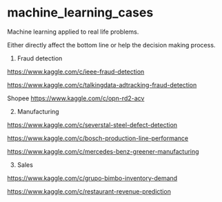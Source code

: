 # machine_learning_cases
Machine learning applied to real life problems.

Either directly affect the bottom line or help the decision making process.

1. Fraud detection 

https://www.kaggle.com/c/ieee-fraud-detection

https://www.kaggle.com/c/talkingdata-adtracking-fraud-detection

Shopee https://www.kaggle.com/c/opn-rd2-acv

2. Manufacturing

https://www.kaggle.com/c/severstal-steel-defect-detection

https://www.kaggle.com/c/bosch-production-line-performance

https://www.kaggle.com/c/mercedes-benz-greener-manufacturing

3. Sales

https://www.kaggle.com/c/grupo-bimbo-inventory-demand

https://www.kaggle.com/c/restaurant-revenue-prediction
